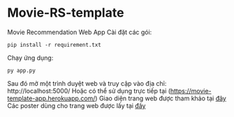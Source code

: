 # Movie-RS-template
Movie Recommendation Web App
Cài đặt các gói:
```
pip install -r requirement.txt
```
Chạy ứng dụng:
```
py app.py
```
Sau đó mở một trình duyệt web và truy cập vào địa chỉ: http://localhost:5000/
Hoặc có thể sử dụng trực tiếp tại (https://movie-template-app.herokuapp.com/)
Giao diện trang web được tham khảo tại [đây](https://github.com/kishan0725/AJAX-Movie-Recommendation-System-with-Sentiment-Analysis) <br/>
Các poster dùng cho trang web được lấy tại [đây](https://github.com/babu-thomas/movielens-posters/blob/master/movie_poster.csv)
